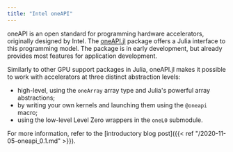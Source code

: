 ```yaml
---
title: "Intel oneAPI"
---
```


oneAPI is an open standard for programming hardware accelerators, originally designed by
Intel. The [oneAPI.jl](https://github.com/JuliaGPU/oneAPI.jl) package offers a Julia
interface to this programming model. The package is in early development, but already
provides most features for application development.

Similarly to other GPU support packages in Julia, oneAPI.jl makes it possible to work with
accelerators at three distinct abstraction levels:

- high-level, using the `oneArray` array type and Julia's powerful array abstractions;
- by writing your own kernels and launching them using the `@oneapi` macro;
- using the low-level Level Zero wrappers in the `oneL0` submodule.

For more information, refer to the [introductory blog post]({{< ref "/2020-11-05-oneapi_0.1.md" >}}).
